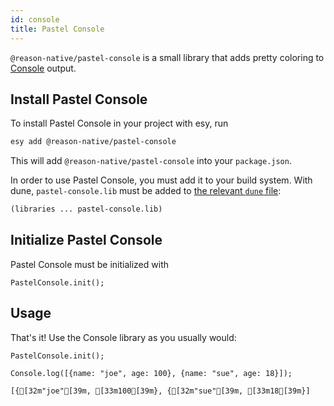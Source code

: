 ```yaml
---
id: console
title: Pastel Console
---
```


`@reason-native/pastel-console` is a small library that adds pretty coloring to [Console](../console) output.

## Install Pastel Console

To install Pastel Console in your project with esy, run

```sh
esy add @reason-native/pastel-console
```

This will add `@reason-native/pastel-console` into your `package.json`.

In order to use Pastel Console, you must add it to your build system. With dune, `pastel-console.lib` must be added to [the relevant `dune` file](https://jbuilder.readthedocs.io/en/latest/dune-files.html#library-dependencies):

```lisp
(libraries ... pastel-console.lib)
```

## Initialize Pastel Console

Pastel Console must be initialized with

```reason
PastelConsole.init();
```

## Usage

That's it! Use the Console library as you usually would:

```reason
PastelConsole.init();

Console.log([{name: "joe", age: 100}, {name: "sue", age: 18}]);
```

```sh-stacked
[{[32m"joe"[39m, [33m100[39m}, {[32m"sue"[39m, [33m18[39m}]
```
